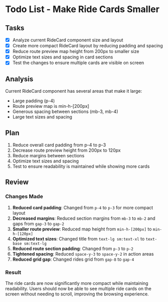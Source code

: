 # Todo List - Make Ride Cards Smaller

## Tasks

- [x] Analyze current RideCard component size and layout
- [x] Create more compact RideCard layout by reducing padding and spacing
- [x] Reduce route preview map height from 200px to smaller size
- [x] Optimize text sizes and spacing in card sections
- [x] Test the changes to ensure multiple cards are visible on screen

## Analysis

Current RideCard component has several areas that make it large:
- Large padding (p-4) 
- Route preview map is min-h-[200px]
- Generous spacing between sections (mb-3, mb-4)
- Large text sizes and spacing

## Plan

1. Reduce overall card padding from p-4 to p-3
2. Decrease route preview height from 200px to 120px
3. Reduce margins between sections
4. Optimize text sizes and spacing
5. Test to ensure readability is maintained while showing more cards

## Review

### Changes Made

1. **Reduced card padding**: Changed from `p-4` to `p-3` for more compact layout
2. **Decreased margins**: Reduced section margins from `mb-3` to `mb-2` and gaps from `gap-3` to `gap-2`
3. **Smaller route preview**: Reduced map height from `min-h-[200px]` to `min-h-[120px]`
4. **Optimized text sizes**: Changed title from `text-lg sm:text-xl` to `text-base sm:text-lg`
5. **Reduced route section padding**: Changed from `p-3` to `p-2`
6. **Tightened spacing**: Reduced `space-y-3` to `space-y-2` in action areas
7. **Reduced grid gap**: Changed rides grid from `gap-8` to `gap-4`

### Result

The ride cards are now significantly more compact while maintaining readability. Users should now be able to see multiple ride cards on the screen without needing to scroll, improving the browsing experience.